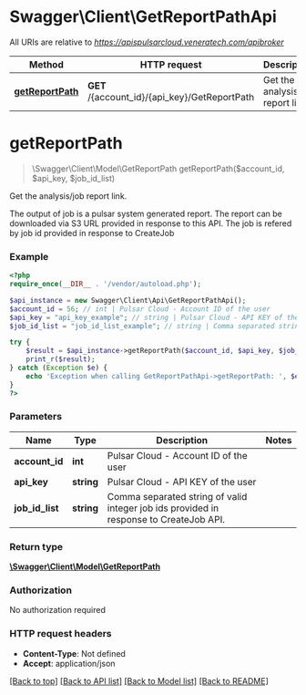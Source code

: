 # Swagger\Client\GetReportPathApi

All URIs are relative to *https://apispulsarcloud.veneratech.com/apibroker*

Method | HTTP request | Description
------------- | ------------- | -------------
[**getReportPath**](GetReportPathApi.md#getReportPath) | **GET** /{account_id}/{api_key}/GetReportPath | Get the analysis/job report link.


# **getReportPath**
> \Swagger\Client\Model\GetReportPath getReportPath($account_id, $api_key, $job_id_list)

Get the analysis/job report link.

The output of job is a pulsar system generated report. The report can be downloaded via S3 URL provided in response to this API. The job is refered by job id provided in response to CreateJob

### Example
```php
<?php
require_once(__DIR__ . '/vendor/autoload.php');

$api_instance = new Swagger\Client\Api\GetReportPathApi();
$account_id = 56; // int | Pulsar Cloud - Account ID of the user
$api_key = "api_key_example"; // string | Pulsar Cloud - API KEY of the user
$job_id_list = "job_id_list_example"; // string | Comma separated string of valid integer job ids provided in response to CreateJob API.

try {
    $result = $api_instance->getReportPath($account_id, $api_key, $job_id_list);
    print_r($result);
} catch (Exception $e) {
    echo 'Exception when calling GetReportPathApi->getReportPath: ', $e->getMessage(), PHP_EOL;
}
?>
```

### Parameters

Name | Type | Description  | Notes
------------- | ------------- | ------------- | -------------
 **account_id** | **int**| Pulsar Cloud - Account ID of the user |
 **api_key** | **string**| Pulsar Cloud - API KEY of the user |
 **job_id_list** | **string**| Comma separated string of valid integer job ids provided in response to CreateJob API. |

### Return type

[**\Swagger\Client\Model\GetReportPath**](../Model/GetReportPath.md)

### Authorization

No authorization required

### HTTP request headers

 - **Content-Type**: Not defined
 - **Accept**: application/json

[[Back to top]](#) [[Back to API list]](../../README.md#documentation-for-api-endpoints) [[Back to Model list]](../../README.md#documentation-for-models) [[Back to README]](../../README.md)

